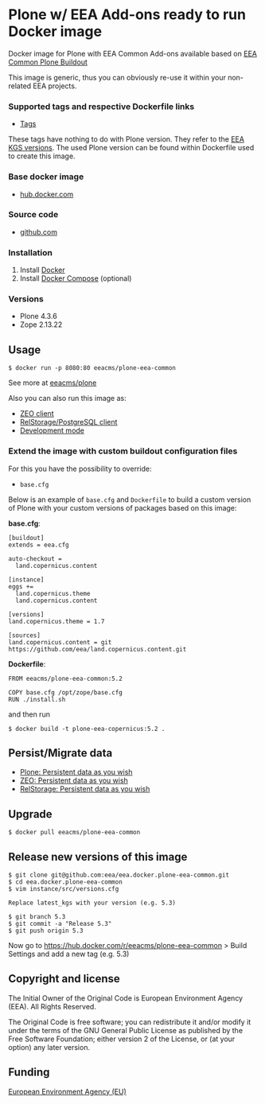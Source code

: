# Plone w/ EEA Add-ons ready to run Docker image

Docker image for Plone with EEA Common Add-ons available based on
[EEA Common Plone Buildout](https://github.com/eea/eea.plonebuildout.core)

This image is generic, thus you can obviously re-use it within
your non-related EEA projects.

### Supported tags and respective Dockerfile links

  - [Tags](https://hub.docker.com/r/eeacms/plone-eea-common/tags/)

These tags have nothing to do with Plone version. They refer to the
[EEA KGS versions](https://github.com/eea/eea.plonebuildout.core/tree/master/buildout-configs/kgs).
The used Plone version can be found within Dockerfile used to create this image.

### Base docker image

 - [hub.docker.com](https://hub.docker.com/r/eeacms/plone-eea-common/)

### Source code

  - [github.com](http://github.com/eea/eea.docker.plone-eea-common)

### Installation

1. Install [Docker](https://www.docker.com/)
2. Install [Docker Compose](https://docs.docker.com/compose/) (optional)

### Versions

* Plone 4.3.6
* Zope  2.13.22

## Usage

    $ docker run -p 8080:80 eeacms/plone-eea-common

See more at [eeacms/plone](https://github.com/eea/eea.docker.plone)

Also you can also run this image as:

* [ZEO client](https://github.com/eea/eea.docker.plone-eea-common/tree/master/zeoclient/README.md)
* [RelStorage/PostgreSQL client](https://github.com/eea/eea.docker.plone-eea-common/tree/master/relstorage/README.md)
* [Development mode](https://github.com/eea/eea.docker.plone-eea-common/tree/master/develop/README.md)

### Extend the image with custom buildout configuration files

For this you have the possibility to override:

* `base.cfg`

Below is an example of `base.cfg` and `Dockerfile` to build a custom version
of Plone with your custom versions of packages based on this image:

**base.cfg**:

    [buildout]
    extends = eea.cfg

    auto-checkout =
      land.copernicus.content

    [instance]
    eggs +=
      land.copernicus.theme
      land.copernicus.content

    [versions]
    land.copernicus.theme = 1.7

    [sources]
    land.copernicus.content = git https://github.com/eea/land.copernicus.content.git

**Dockerfile**:

    FROM eeacms/plone-eea-common:5.2

    COPY base.cfg /opt/zope/base.cfg
    RUN ./install.sh

and then run

    $ docker build -t plone-eea-copernicus:5.2 .


## Persist/Migrate data

* [Plone: Persistent data as you wish](https://github.com/eea/eea.docker.plone#persistent-data-as-you-wish)
* [ZEO: Persistent data as you wish](https://github.com/eea/eea.docker.zeoserver#persistent-data-as-you-wish)
* [RelStorage: Persistent data as you wish](https://github.com/eea/eea.docker.postgres#persistent-data-as-you-wish)

## Upgrade

    $ docker pull eeacms/plone-eea-common

## Release new versions of this image

    $ git clone git@github.com:eea/eea.docker.plone-eea-common.git
    $ cd eea.docker.plone-eea-common
    $ vim instance/src/versions.cfg

    Replace latest_kgs with your version (e.g. 5.3)

    $ git branch 5.3
    $ git commit -a "Release 5.3"
    $ git push origin 5.3

Now go to https://hub.docker.com/r/eeacms/plone-eea-common > Build Settings and
add a new tag (e.g. 5.3)

## Copyright and license

The Initial Owner of the Original Code is European Environment Agency (EEA).
All Rights Reserved.

The Original Code is free software;
you can redistribute it and/or modify it under the terms of the GNU
General Public License as published by the Free Software Foundation;
either version 2 of the License, or (at your option) any later
version.

## Funding

[European Environment Agency (EU)](http://eea.europa.eu)
